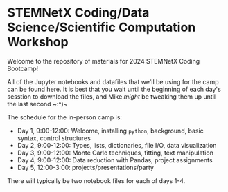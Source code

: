 # STEMNetX Coding/Data Science/Scientific Computation Workshop

Welcome to the repository of materials for 2024 STEMNetX Coding Bootcamp!

All of the Jupyter notebooks and datafiles that we'll be using for the camp can be found here.  It is best that you wait until the beginning of each day's sesstion to download the files, and Mike *might* be tweaking them up until the last second ~:^)~

The schedule for the in-person camp is:
 - Day 1, 9:00-12:00: Welcome, installing `python`, background, basic syntax, control structures
 - Day 2, 9:00-12:00: Types, lists, dictionaries, file I/O, data visualization
 - Day 3, 9:00-12:00: Monte Carlo techniques, fitting, text manipulation
 - Day 4, 9:00-12:00: Data reduction with Pandas, project assignments
 - Day 5, 12:00-3:00: projects/presentations/party
 
There will typically be two notebook files for each of days 1-4.
